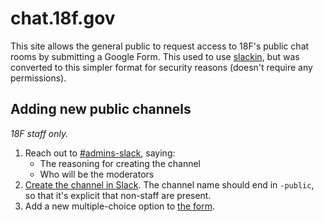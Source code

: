 # chat.18f.gov

This site allows the general public to request access to 18F's public chat rooms by submitting a Google Form. This used to use [slackin](https://github.com/rauchg/slackin), but was converted to this simpler format for security reasons (doesn't require any permissions).

## Adding new public channels

_18F staff only._

1. Reach out to [#admins-slack](https://18f.slack.com/messages/admins-slack/), saying:
    * The reasoning for creating the channel
    * Who will be the moderators
1. [Create the channel in Slack](https://get.slack.help/hc/en-us/articles/201402297-Creating-a-channel). The channel name should end in `-public`, so that it's explicit that non-staff are present.
1. Add a new multiple-choice option to [the form](https://docs.google.com/a/gsa.gov/forms/d/1vcsvQ64qt5mYNyVajcwtYDRMqEOyPzsXZBGM5c4_BD8/edit?usp=sharing).
